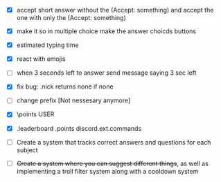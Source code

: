 * [x] accept short answer without the (Accept: something) and accept the one with only the (Accept: something)

* [x] make it so in multiple choice make the answer choicds buttons
* [x] estimated typing time
* [x] react with emojis
* [ ] when 3 seconds left to answer send message saying 3 sec left
* [x] fix bug: .nick returns none if none
* [ ] change prefix [Not nessesary anymore]
* [x] \points USER
* [x] .leaderboard .points discord.ext.commands
* [ ] Create a system that tracks correct answers and questions for each subject
* [ ] ~~Create a system where you can suggest different things~~, as well as implementing a troll filter system along with a cooldown system
